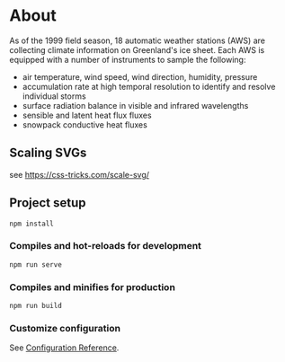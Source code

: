# About
As of the 1999 field season, 18 automatic weather stations (AWS) are collecting climate information on Greenland's ice sheet. Each AWS is equipped with a number of instruments to sample the following:

- air temperature, wind speed, wind direction, humidity, pressure
- accumulation rate at high temporal resolution to identify and resolve individual storms
- surface radiation balance in visible and infrared wavelengths
- sensible and latent heat flux fluxes
- snowpack conductive heat fluxes


## Scaling SVGs
see https://css-tricks.com/scale-svg/


## Project setup
```
npm install
```

### Compiles and hot-reloads for development
```
npm run serve
```

### Compiles and minifies for production
```
npm run build
```


### Customize configuration
See [Configuration Reference](https://cli.vuejs.org/config/).

